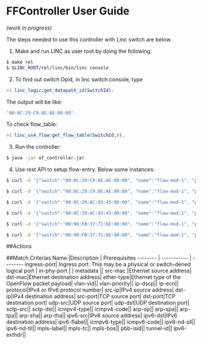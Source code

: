 # FFController User Guide
_(work in progress)_

The steps needed to use this controller with Linc switch are below.

1. Make and run LINC as user root by doing the following:
```bash
$ make rel
$ $LINC_ROOT/rel/linc/bin/linc console
```
2. To find out switch Dpid, in linc switch console, type
```erlang
>1 linc_logic:get_datapath_id(SwitchId).
```
The output will be like:
```erlang
"00:0C:29:C9:8E:AE:00:00"
```

To check flow_table:
```erlang
>1 linc_us4_flow:get_flow_table(SwitchId,0).
```

3. Run the controller:
```bash
$ java -jar of_controller.jar
```

4. Use rest API to setup flow-entry. Below some instances:

```bash
$ curl -d '{"switch":"00:0C:29:C9:8E:AE:00:00", "name":"flow-mod-1", "priority":"32768", "ingress-port":"1", "active":"true", "actions":"output=1"}' http://localhost:8080/ff/of/controller/restapi

$ curl -d '{"switch":"00:0C:29:C9:8E:AE:00:00", "name":"flow-mod-1", "priority":"32768", "ingress-port":"2","active":"true"}' http://localhost:8080/ff/of/controller/restapi

$ curl -d '{"switch":"00:0C:29:AC:93:43:00:00", "name":"flow-mod-1", "priority":"32768", "ether-type":"0x0800", "active":"true"}' http://localhost:8080/ff/of/controller/restapi

$ curl -d '{"switch":"00:0C:29:AC:93:43:00:00", "name":"flow-mod-1", "priority":"32768", "ether-type":"0x0800", "dst-ip":"10.10.10.10","active":"true"}' http://localhost:8080/ff/of/controller/restapi

$ curl -d '{"switch":"00:90:FB:37:71:6E:00:00", "name":"flow-mod-1", "priority":"10", "ingress-port":"5","active":"true", "actions":"output=6"}' http://localhost:8080/ff/of/controller/restapi

$ curl -d '{"switch":"00:90:FB:37:71:6E:00:00", "name":"flow-mod-1", "priority":"10", "ingress-port":"6","active":"true", "actions":"output=5"}' http://localhost:8080/ff/of/controller/restapi
```

##Actions


##Match Criterias
    Name     |Description  | Prerequisites
    -------- | ----------- | --------
    ingress-port| Ingress port. This may be a physical or switch-dened logical port | 
    in-phy-port | |
    metadata ||
    src-mac |Ethernet source address|
    dst-mac|Ethernet destination address|
    ether-type|Ethernet type of the OpenFlow packet payload|
    vlan-vid||
    vlan-priority||
    ip-dscp||
    ip-ecn||
    protocol|IPv4 or IPv6 protocol number|
    src-ip|IPv4 source address|
    dst-ip|IPv4 destination address|
    src-port|TCP source port|
    dst-port|TCP destination port|
    udp-src|UDP source port|
    udp-dst|UDP destination port|
    sctp-src||
    sctp-dst||
    icmpv4-type||
    icmpv4-code||
    arp-op||
    arp-spa||
    arp-tpa||
    arp-sha||
    arp-tha||
    ipv6-src|IPv6 source address|
    ipv6-dst|IPv6 destination address|
    ipv6-flabel||
    icmpv6-type||
    icmpv6-code||
    ipv6-nd-sll||
    ipv6-nd-tll||
    mpls-label||
    mpls-tc||
    mpls-bos||
    pbb-isid||
    tunnel-id||
    ipv6-exthdr||
